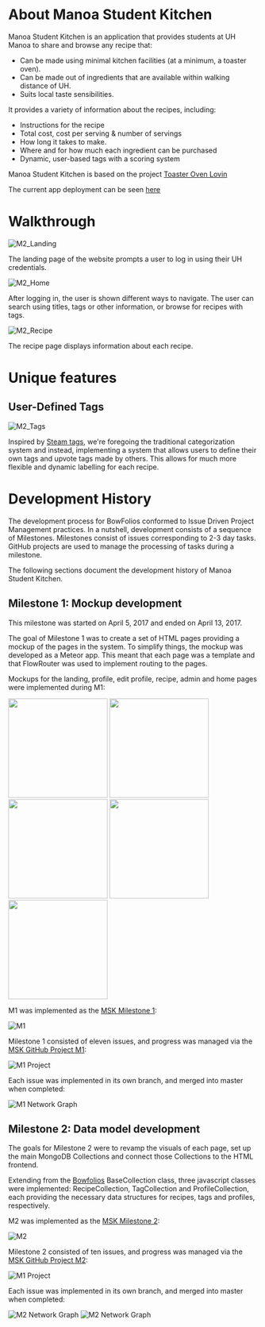 # About Manoa Student Kitchen

Manoa Student Kitchen is an application that provides students at UH Manoa to share and browse any recipe that:

* Can be made using minimal kitchen facilities (at a minimum, a toaster oven).
* Can be made out of ingredients that are available within walking distance of UH.
* Suits local taste sensibilities.

It provides a variety of information about the recipes, including:

* Instructions for the recipe
* Total cost, cost per serving & number of servings
* How long it takes to make.
* Where and for how much each ingredient can be purchased
* Dynamic, user-based tags with a scoring system

Manoa Student Kitchen is based on the project [Toaster Oven Lovin](http://courses.ics.hawaii.edu/ics314s17/morea/final-project/reading-project-toaster-oven-lovin.html)

The current app deployment can be seen [here](http://manoastudentkitchen.meteorapp.com/)

# Walkthrough
![M2_Landing](manoastudentkitchen.github.io/images/M2_Landing.png)

The landing page of the website prompts a user to log in using their UH credentials.

![M2_Home](https://github.com/manoastudentkitchen/manoastudentkitchen.github.io/blob/master/images/HomePage_M2.png?raw=true)

After logging in, the user is shown different ways to navigate. The user can search using titles, tags or other information, or browse for recipes with tags. 

![M2_Recipe](manoastudentkitchen.github.io/images/M2_Recipe.png)

The recipe page displays information about each recipe.

# Unique features

## User-Defined Tags

![M2_Tags](manoastudentkitchen.github.io/images/M2_Tags.png)

Inspired by [Steam tags](http://store.steampowered.com/tag/), we're foregoing the traditional categorization system and instead, implementing a system that allows users to define their own tags and upvote tags made by others. This allows for much more flexible and dynamic labelling for each recipe. 


# Development History

The development process for BowFolios conformed to Issue Driven Project Management practices. In a nutshell, development consists of a sequence of Milestones. Milestones consist of issues corresponding to 2-3 day tasks. GitHub projects are used to manage the processing of tasks during a milestone.

The following sections document the development history of Manoa Student Kitchen.

## Milestone 1: Mockup development

This milestone was started on April 5, 2017 and ended on April 13, 2017.

The goal of Milestone 1 was to create a set of HTML pages providing a mockup of the pages in the system. To simplify things, the mockup was developed as a Meteor app. This meant that each page was a template and that FlowRouter was used to implement routing to the pages.

Mockups for the landing, profile, edit profile, recipe, admin and home pages were implemented during M1:

<img width="200px" src="images/samplehome.png"/>
<img width="200px" src="images/profile.png"/>
<img width="200px" src="images/recipe.png"/>
<img width="200px" src="images/admin.png"/>
<img width="200px" src="images/homepage.png"/>

M1 was implemented as the [MSK Milestone 1](https://github.com/manoastudentkitchen/manoastudentkitchen/milestone/1?closed=1):

![M1](https://manoastudentkitchen.github.io/images/MSK%20M1.png)

Milestone 1 consisted of eleven issues, and progress was managed via the [MSK GitHub Project M1](https://github.com/manoastudentkitchen/manoastudentkitchen/projects/1):

![M1 Project](https://manoastudentkitchen.github.io/images/MSK%20M1%20Project.png)

Each issue was implemented in its own branch, and merged into master when completed:

![M1 Network Graph](https://manoastudentkitchen.github.io/images/MSK%20M1%20Network%20Graph.png)

## Milestone 2: Data model development

The goals for Milestone 2 were to revamp the visuals of each page, set up the main MongoDB Collections and connect those Collections to the HTML frontend.

Extending from the [Bowfolios](https://bowfolios.github.io/) BaseCollection class, three javascript classes were implemented: RecipeCollection, TagCollection and ProfileCollection, each providing the necessary data structures for recipes, tags and profiles, respectively.

M2 was implemented as the [MSK Milestone 2](https://github.com/manoastudentkitchen/manoastudentkitchen/milestone/2?closed=1):

![M2](https://github.com/manoastudentkitchen/manoastudentkitchen.github.io/blob/master/images/M2.png?raw=true)

Milestone 2 consisted of ten issues, and progress was managed via the [MSK GitHub Project M2](https://github.com/manoastudentkitchen/manoastudentkitchen/projects/2):

![M1 Project](https://github.com/manoastudentkitchen/manoastudentkitchen.github.io/blob/master/images/M2_Issues.png?raw=true)

Each issue was implemented in its own branch, and merged into master when completed:

![M2 Network Graph](https://github.com/manoastudentkitchen/manoastudentkitchen.github.io/blob/master/images/M2_GraphA.png?raw=true)
![M2 Network Graph](https://github.com/manoastudentkitchen/manoastudentkitchen.github.io/blob/master/images/M2_GraphB.png?raw=true)

